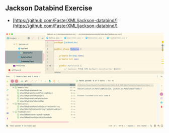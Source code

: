 ## Jackson Databind Exercise

- [https://github.com/FasterXML/jackson-databind/](https://github.com/FasterXML/jackson-databind/)

![](idea-screenshot.png)
